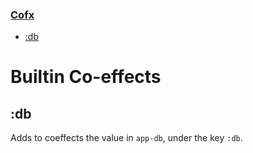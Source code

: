 
<div class="sidebar secondary" style="width: 218px; left: 161px;">
    <h3 class="current">
        <a href="#top">
            <span class="inner">Cofx</span>
        </a>
    </h3>
    <ul>
        <li class="depth-1">
            <a href="#db">
                <div class="inner">
                    <span>:db</span>
                </div>
            </a>
        </li>                                
    </ul>
</div>

# Builtin Co-effects

## <a name="db"></a> :db

Adds to coeffects the value in `app-db`, under the key `:db`.
